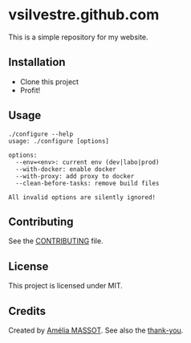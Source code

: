 # vsilvestre.github.com

This is a simple repository for my website.

## Installation

- Clone this project
- Profit!

## Usage

```
./configure --help
usage: ./configure [options]

options:
  --env=<env>: current env (dev|labo|prod)
  --with-docker: enable docker
  --with-proxy: add proxy to docker
  --clean-before-tasks: remove build files

All invalid options are silently ignored!
```

## Contributing

See the [CONTRIBUTING](.github/CONTRIBUTING.md) file.

## License

This project is licensed under MIT.

## Credits

Created by [Amélia MASSOT](https://github.com/Zveltana).
See also the [thank-you](.github/thank-you.md).
